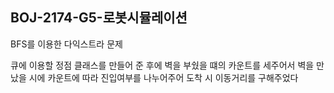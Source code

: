 ## BOJ-2174-G5-로봇시뮬레이션

BFS를 이용한 다익스트라 문제

큐에 이용할 정점 클래스를 만들어 준 후에 벽을 부쉈을 떄의 카운트를 세주어서 벽을 만났을 시에 카운트에 따라 진입여부를 나누어주어 도착 시 이동거리를 구해주었다
